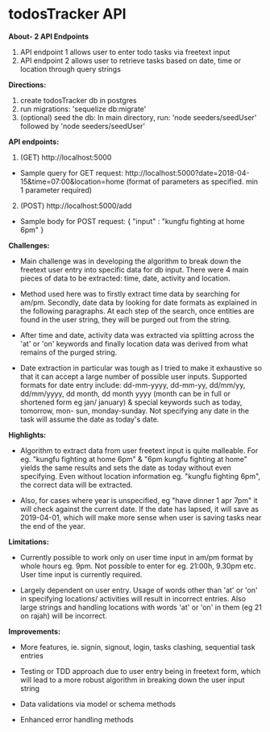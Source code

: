 # todosTracker API

**About- 2 API Endpoints**

1. API endpoint 1 allows user to enter todo tasks via freetext input
2. API endpoint 2 allows user to retrieve tasks based on date, time or location through query strings


**Directions:**

1. create todosTracker db in postgres
2. run migrations: 'sequelize db:migrate'
3. (optional) seed the db:
In main directory, run: 'node seeders/seedUser' followed by 'node seeders/seedUser'

**API endpoints:**
1. (GET) http://localhost:5000
* Sample query for GET request: http://localhost:5000?date=2018-04-15&time=07:00&location=home
(format of parameters as specified. min 1 parameter required)

2. (POST) http://localhost:5000/add 
* Sample body for POST request:
{
	"input" : "kungfu fighting at home 6pm"
}

**Challenges:**
* Main challenge was in developing the algorithm to break down the freetext user entry into specific data for db input. There were 4 main pieces of data to be extracted: time, date, activity and location.

* Method used here was to firstly extract time data by searching for am/pm. Secondly, date data by looking for date formats as explained in the following paragraphs. At each step of the search, once entities are found in the user string, they will be purged out from the string.

* After time and date, activity data was extracted via splitting across the 'at' or 'on' keywords and finally location data was derived from what remains of the purged string. 

* Date extraction in particular was tough as I tried to make it exhaustive so that it can accept a large number of possible user inputs. Supported formats for date entry include: dd-mm-yyyy, dd-mm-yy, dd/mm/yy, dd/mm/yyyy, dd month, dd month yyyy (month can be in full or shortened form eg jan/ january) & special keywords such as today, tomorrow, mon- sun, monday-sunday. Not specifying any date in the task will assume the date as today's date. 

**Highlights:**
* Algorithm to extract data from user freetext input is quite malleable. For eg. "kungfu fighting at home 6pm" & "6pm kungfu fighting at home" yields the same results and sets the date as today without even specifying. Even without location information eg. "kungfu fighting 6pm", the correct data will be extracted.

* Also, for cases where year is unspecified, eg "have dinner 1 apr 7pm" it will check against the current date. If the date has lapsed, it will save as 2019-04-01, which will make more sense when user is saving tasks near the end of the year.

**Limitations:**
* Currently possible to work only on user time input in am/pm format by whole hours eg. 9pm. Not possible to enter for eg. 21:00h, 9.30pm etc. User time input is currently required.

* Largely dependent on user entry. Usage of words other than 'at' or 'on' in specifying locations/ activities will result in incorrect entries. Also large strings and handling locations with words 'at' or 'on' in them (eg 21 on rajah) will be incorrect.

**Improvements:**
* More features, ie. signin, signout, login, tasks clashing, sequential task entries

* Testing or TDD approach due to user entry being in freetext form, which will lead to a more robust algorithm in breaking down the user input string

* Data validations via model or schema methods

* Enhanced error handling methods


